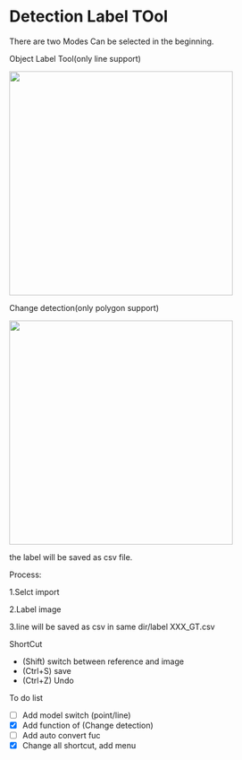 # Detection Label TOol
There are two Modes Can be selected in the beginning.

Object Label Tool(only line support)

<img src="https://github.com/px39n/LabelWheat_points/blob/master/op.gif?raw=true" height="400" />

Change detection(only polygon support)

<img src="https://github.com/px39n/LabelWheat_points/blob/master/op2.gif?raw=true" height="400" />


the label will be saved as csv file.


Process: 

1.Selct import

2.Label image

3.line will be saved as csv in same dir/label XXX_GT.csv


ShortCut
- (Shift) switch between reference and image
- (Ctrl+S) save
- (Ctrl+Z) Undo 

To do list
- [ ] Add model switch (point/line)
- [x] Add function of (Change detection)
- [ ] Add auto convert fuc
- [x] Change all shortcut, add menu